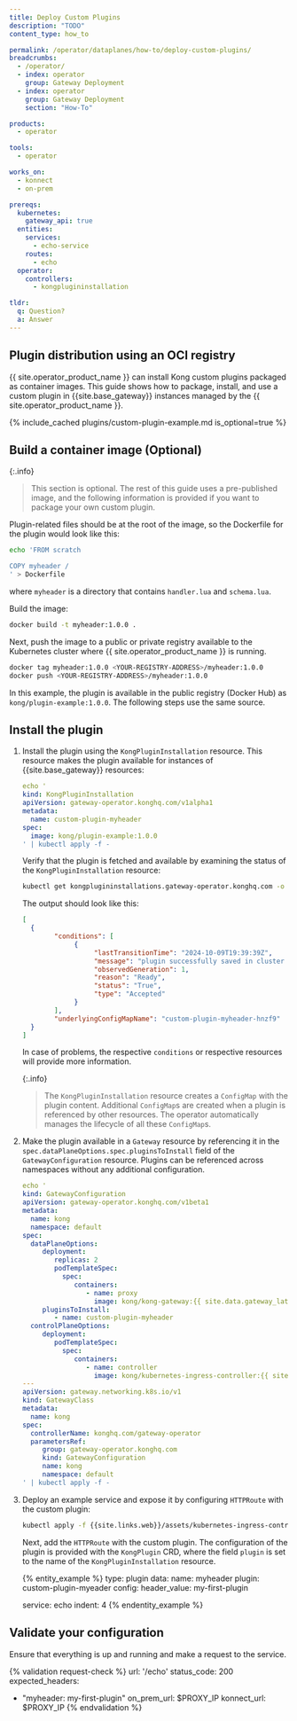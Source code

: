 ```yaml
---
title: Deploy Custom Plugins
description: "TODO"
content_type: how_to

permalink: /operator/dataplanes/how-to/deploy-custom-plugins/
breadcrumbs:
  - /operator/
  - index: operator
    group: Gateway Deployment
  - index: operator
    group: Gateway Deployment
    section: "How-To"

products:
  - operator

tools:
  - operator

works_on:
  - konnect
  - on-prem

prereqs:
  kubernetes:
    gateway_api: true
  entities:
    services:
      - echo-service
    routes:
      - echo
  operator:
    controllers:
      - kongplugininstallation

tldr:
  q: Question?
  a: Answer
---
```


## Plugin distribution using an OCI registry

{{ site.operator_product_name }} can install Kong custom plugins packaged as container images. This guide shows how to package, install, and use a custom plugin in {{site.base_gateway}} instances managed by the {{ site.operator_product_name }}.

{% include_cached plugins/custom-plugin-example.md is_optional=true %}

## Build a container image (Optional)

{:.info}
> This section is optional. The rest of this guide uses a pre-published image, and the following information is provided if you want to package your own custom plugin.

Plugin-related files should be at the root of the image, so the Dockerfile for the plugin would look like this:

```bash
echo 'FROM scratch

COPY myheader /
' > Dockerfile
```

where `myheader` is a directory that contains `handler.lua` and `schema.lua`.

Build the image:

```bash
docker build -t myheader:1.0.0 .
```

Next, push the image to a public or private registry available to the Kubernetes cluster where {{ site.operator_product_name }} is running.

```bash
docker tag myheader:1.0.0 <YOUR-REGISTRY-ADDRESS>/myheader:1.0.0
docker push <YOUR-REGISTRY-ADDRESS>/myheader:1.0.0
```

In this example, the plugin is available in the public registry (Docker Hub) as `kong/plugin-example:1.0.0`. The following steps use the same source.

## Install the plugin

1. Install the plugin using the `KongPluginInstallation` resource. This resource makes the plugin available for instances of {{site.base_gateway}} resources:

   ```yaml
   echo '
   kind: KongPluginInstallation
   apiVersion: gateway-operator.konghq.com/v1alpha1
   metadata:
     name: custom-plugin-myheader
   spec:
     image: kong/plugin-example:1.0.0
   ' | kubectl apply -f -
   ```

   Verify that the plugin is fetched and available by examining the status of the `KongPluginInstallation` resource:

   ```bash
   kubectl get kongplugininstallations.gateway-operator.konghq.com -o jsonpath-as-json='{.items[*].status}'
   ```

   The output should look like this:

   ```json
   [
     {
           "conditions": [
                {
                     "lastTransitionTime": "2024-10-09T19:39:39Z",
                     "message": "plugin successfully saved in cluster as ConfigMap",
                     "observedGeneration": 1,
                     "reason": "Ready",
                     "status": "True",
                     "type": "Accepted"
                }
           ],
           "underlyingConfigMapName": "custom-plugin-myheader-hnzf9"
     }
   ]
   ```

   In case of problems, the respective `conditions` or respective resources will provide more information.

   {:.info}
    > The `KongPluginInstallation` resource creates a `ConfigMap` with the plugin content. Additional `ConfigMap`s are created when a plugin is referenced by other resources. The operator automatically manages the lifecycle of all these `ConfigMap`s.

1. Make the plugin available in a `Gateway` resource by referencing it in the `spec.dataPlaneOptions.spec.pluginsToInstall` field of the `GatewayConfiguration` resource. Plugins can be referenced across namespaces without any additional configuration.

   ```yaml
   echo '
   kind: GatewayConfiguration
   apiVersion: gateway-operator.konghq.com/v1beta1
   metadata:
     name: kong
     namespace: default
   spec:
     dataPlaneOptions:
        deployment:
           replicas: 2
           podTemplateSpec:
             spec:
                containers:
                   - name: proxy
                     image: kong/kong-gateway:{{ site.data.gateway_latest.release }}
        pluginsToInstall:
           - name: custom-plugin-myheader
     controlPlaneOptions:
        deployment:
           podTemplateSpec:
             spec:
                containers:
                   - name: controller
                     image: kong/kubernetes-ingress-controller:{{ site.data.kic_latest.release }}
   ---
   apiVersion: gateway.networking.k8s.io/v1
   kind: GatewayClass
   metadata:
     name: kong
   spec:
     controllerName: konghq.com/gateway-operator
     parametersRef:
        group: gateway-operator.konghq.com
        kind: GatewayConfiguration
        name: kong
        namespace: default
   ' | kubectl apply -f -
   ```

1. Deploy an example service and expose it by configuring `HTTPRoute` with the custom plugin:

   ```bash
   kubectl apply -f {{site.links.web}}/assets/kubernetes-ingress-controller/examples/echo-service.yaml
   ```

   Next, add the `HTTPRoute` with the custom plugin. The configuration of the plugin is provided with the `KongPlugin` CRD, where the
   field `plugin` is set to the name of the `KongPluginInstallation` resource.

   {% entity_example %}
   type: plugin
   data:
     name: myheader
     plugin: custom-plugin-myeader
     config:
       header_value: my-first-plugin

     service: echo
   indent: 4
   {% endentity_example %}

## Validate your configuration

Ensure that everything is up and running and make a request to the service.

{% validation request-check %}
url: '/echo'
status_code: 200
expected_headers:
  - "myheader: my-first-plugin"
on_prem_url: $PROXY_IP
konnect_url: $PROXY_IP
{% endvalidation %}